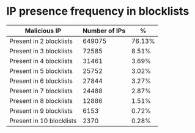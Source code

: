 # IP presence frequency in blocklists
| Malicious IP | Number of IPs | % |
|----|----|----|
| Present in 2 blocklists | 649075 | 76.13% |
| Present in 3 blocklists | 72585 | 8.51% |
| Present in 4 blocklists | 31461 | 3.69% |
| Present in 5 blocklists | 25752 | 3.02% |
| Present in 6 blocklists | 27844 | 3.27% |
| Present in 7 blocklists | 24488 | 2.87% |
| Present in 8 blocklists | 12886 | 1.51% |
| Present in 9 blocklists | 6153 | 0.72% |
| Present in 10 blocklists | 2370 | 0.28% |
